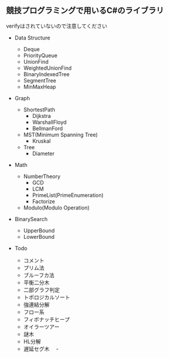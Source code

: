 ## 競技プログラミングで用いるC#のライブラリ
verifyはされていないので注意してください
  
- Data Structure
  - Deque
  - PriorityQueue
  - UnionFind
  - WeightedUnionFind
  - BinaryIndexedTree
  - SegmentTree
  - MinMaxHeap
- Graph
  - ShortestPath
    - Dijkstra
    - WarshallFloyd
    - BellmanFord
  - MST(Minimum Spanning Tree)
    - Kruskal
  - Tree
    - Diameter
- Math
  - NumberTheory
    - GCD
    - LCM
    - PrimeList(PrimeEnumeration)
    - Factorize
  - Modulo(Modulo Operation)
- BinarySearch
  - UpperBound
  - LowerBound
  
- Todo
  - コメント
  - プリム法
  - ブルーフカ法
  - 平衡二分木
  - 二部グラフ判定
  - トポロジカルソート
  - 強連結分解
  - フロー系
  - フィボナッチヒープ
  - オイラーツアー
  - 謎木
  - HL分解
  - 遅延セグ木
　- 
